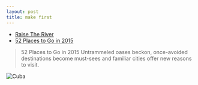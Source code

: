 ```yaml
---
layout: post
title: make first
---
```


- [Raise The River](http://raisetheriver.org/)
- [52 Places to Go in 2015](http://www.nytimes.com/interactive/2015/01/11/travel/52-places-to-go-in-2015.html?_r=3)

> 52 Places to Go in 2015
Untrammeled oases beckon, once-avoided destinations become must-sees and familiar cities offer new reasons to visit.

![Cuba](http://graphics8.nytimes.com/newsgraphics/2015/01/08/places-to-go/assets/images/cuba-1254.jpg)
